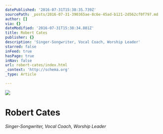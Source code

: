 ```yaml
---
datePublished: '2016-07-31T15:38:35.739Z'
sourcePath: _posts/2016-07-31-390365ae-8c6e-45ad-b121-2d562cf0f797.md
author: []
via: {}
dateModified: '2016-07-31T15:38:34.801Z'
title: Robert Cates
publisher: {}
description: 'Singer-Songwriter, Vocal Coach, Worship Leader'
starred: false
inFeed: true
hasPage: true
inNav: false
url: robert-cates/index.html
_context: 'http://schema.org'
_type: Article

---
```

![](https://imgflo.herokuapp.com/graph/vahj1ThiexotieMo/ded1583bb389f59b609300132000448c/croprotate.png?cropheight=2883&cropwidth=5394&degrees=0&input=https%3A%2F%2Fthe-grid-user-content.s3-us-west-2.amazonaws.com%2F8ea02470-7ccb-401a-98c1-9e3a70ab0e24.png&x=191&y=0)

# Robert Cates

_Singer-Songwriter, Vocal Coach, Worship Leader_
